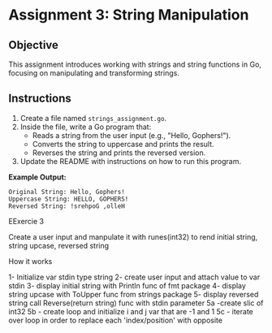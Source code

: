 # Assignment 3: String Manipulation

## Objective

This assignment introduces working with strings and string functions in Go, focusing on manipulating and transforming strings.

## Instructions

1. Create a file named `strings_assignment.go`.
2. Inside the file, write a Go program that:
   - Reads a string from the user input (e.g., "Hello, Gophers!").
   - Converts the string to uppercase and prints the result.
   - Reverses the string and prints the reversed version.
3. Update the README with instructions on how to run this program.

**Example Output:**

```
Original String: Hello, Gophers!
Uppercase String: HELLO, GOPHERS!
Reversed String: !srehpoG ,olleH
```

EExercie 3

Create a user input and manpulate it with runes(int32) to rend initial string, string upcase, reversed string

How it works

1- Initialize var stdin type string
2- create user input and attach value to var stdin
3- display initial string with Println func of fmt package
4- display string upcase with ToUpper func from strings package
5- display reversed string call Reverse(return string) func with stdin parameter 
5a -create slic of int32
5b - create loop and initialize i and j var that are -1 and 1 
5c - iterate over loop in order to replace each 'index/position' with opposite

